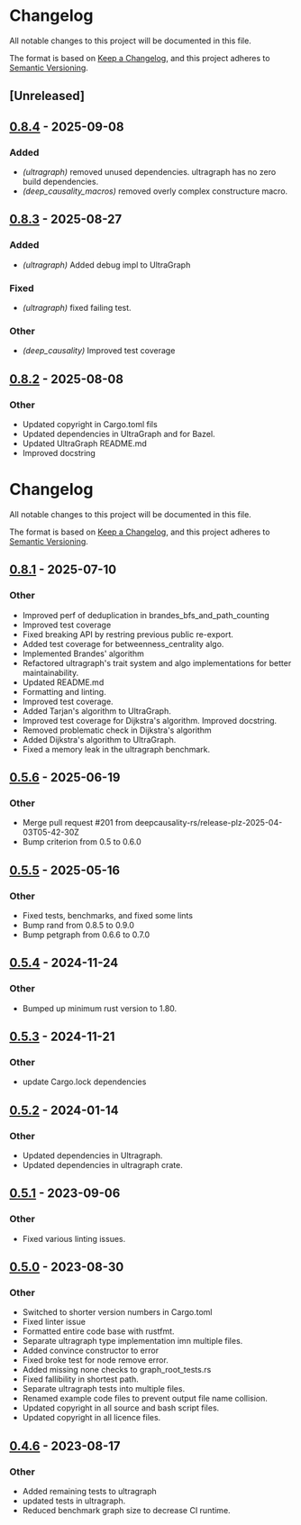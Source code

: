 # Changelog

All notable changes to this project will be documented in this file.

The format is based on [Keep a Changelog](https://keepachangelog.com/en/1.0.0/),
and this project adheres to [Semantic Versioning](https://semver.org/spec/v2.0.0.html).

## [Unreleased]

## [0.8.4](https://github.com/deepcausality-rs/deep_causality/compare/ultragraph-v0.8.3...ultragraph-v0.8.4) - 2025-09-08

### Added

- *(ultragraph)* removed unused dependencies. ultragraph has no zero build dependencies.
- *(deep_causality_macros)* removed overly complex constructure macro.

## [0.8.3](https://github.com/deepcausality-rs/deep_causality/compare/ultragraph-v0.8.2...ultragraph-v0.8.3) - 2025-08-27

### Added

- *(ultragraph)* Added debug impl to UltraGraph

### Fixed

- *(ultragraph)* fixed failing test.

### Other

- *(deep_causality)* Improved test coverage

## [0.8.2](https://github.com/deepcausality-rs/deep_causality/compare/ultragraph-v0.8.1...ultragraph-v0.8.2) - 2025-08-08

### Other

- Updated copyright in Cargo.toml fils
- Updated dependencies in UltraGraph and for Bazel.
- Updated UltraGraph README.md
- Improved docstring
# Changelog

All notable changes to this project will be documented in this file.

The format is based on [Keep a Changelog](https://keepachangelog.com/en/1.0.0/),
and this project adheres to [Semantic Versioning](https://semver.org/spec/v2.0.0.html).

## [0.8.1](https://github.com/marvin-hansen/deep_causality/compare/ultragraph-v0.8.0...ultragraph-v0.8.1) - 2025-07-10

### Other

- Improved perf of deduplication in brandes_bfs_and_path_counting
- Improved test coverage
- Fixed breaking API by restring previous public re-export.
- Added test coverage for betweenness_centrality algo.
- Implemented Brandes' algorithm
- Refactored ultragraph's trait system and algo implementations for better maintainability.
- Updated README.md
- Formatting and linting.
- Improved test coverage.
- Added Tarjan's algorithm to UltraGraph.
- Improved test coverage for Dijkstra's algorithm. Improved docstring.
- Removed problematic check in Dijkstra's algorithm
- Added Dijkstra's algorithm to UltraGraph.
- Fixed a memory leak in the ultragraph benchmark.

## [0.5.6](https://github.com/marvin-hansen/deep_causality/compare/ultragraph-v0.5.5...ultragraph-v0.5.6) - 2025-06-19

### Other

- Merge pull request #201 from deepcausality-rs/release-plz-2025-04-03T05-42-30Z
- Bump criterion from 0.5 to 0.6.0

## [0.5.5](https://github.com/deepcausality-rs/deep_causality/compare/ultragraph-v0.5.4...ultragraph-v0.5.5) - 2025-05-16

### Other

- Fixed tests, benchmarks, and fixed some lints
- Bump rand from 0.8.5 to 0.9.0
- Bump petgraph from 0.6.6 to 0.7.0

## [0.5.4](https://github.com/deepcausality-rs/deep_causality/compare/ultragraph-v0.5.3...ultragraph-v0.5.4) - 2024-11-24

### Other

- Bumped up minimum rust version to 1.80.

## [0.5.3](https://github.com/deepcausality-rs/deep_causality/compare/ultragraph-v0.5.2...ultragraph-v0.5.3) - 2024-11-21

### Other

- update Cargo.lock dependencies

## [0.5.2](https://github.com/deepcausality-rs/deep_causality/compare/ultragraph-v0.5.1...ultragraph-v0.5.2) - 2024-01-14

### Other
- Updated dependencies in Ultragraph.
- Updated dependencies in ultragraph crate.

## [0.5.1](https://github.com/deepcausality-rs/deep_causality/compare/ultragraph-v0.5.0...ultragraph-v0.5.1) - 2023-09-06

### Other
- Fixed various linting issues.

## [0.5.0](https://github.com/deepcausality-rs/deep_causality/compare/ultragraph-v0.4.6...ultragraph-v0.5.0) - 2023-08-30

### Other
- Switched to shorter version numbers in Cargo.toml
- Fixed linter issue
- Formatted entire code base with rustfmt.
- Separate ultragraph type implementation imn multiple files.
- Added convince constructor to error
- Fixed broke test  for node remove error.
- Added missing none checks to graph_root_tests.rs
- Fixed fallibility in shortest path.
- Separate ultragraph tests into multiple files.
- Renamed example code files to prevent output file name collision.
- Updated copyright in all source and bash script files.
- Updated copyright in all licence files.

## [0.4.6](https://github.com/deepcausality-rs/deep_causality/compare/ultragraph-v0.4.5...ultragraph-v0.4.6) - 2023-08-17

### Other

- Added remaining tests to ultragraph
- updated tests in ultragraph.
- Reduced benchmark graph size to decrease CI runtime.

